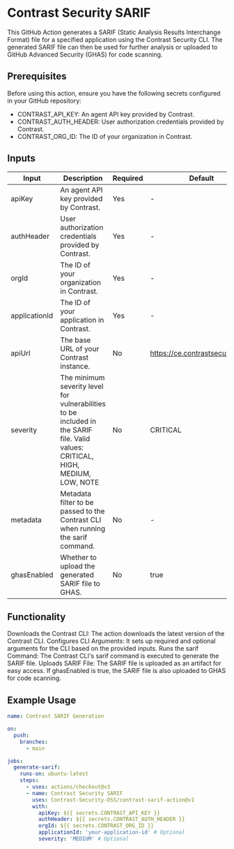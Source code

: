 # Contrast Security SARIF

This GitHub Action generates a SARIF (Static Analysis Results Interchange Format) file for a specified application using the Contrast Security CLI. The generated SARIF file can then be used for further analysis or uploaded to GitHub Advanced Security (GHAS) for code scanning.

## Prerequisites

Before using this action, ensure you have the following secrets configured in your GitHub repository:

- CONTRAST_API_KEY: An agent API key provided by Contrast.
- CONTRAST_AUTH_HEADER: User authorization credentials provided by Contrast.
- CONTRAST_ORG_ID: The ID of your organization in Contrast.

## Inputs

| Input         | Description                                                                | Required | Default                           |
|---------------|----------------------------------------------------------------------------|----------|-----------------------------------|
| apiKey        | An agent API key provided by Contrast.                                     | Yes      | -                                 |
| authHeader    | User authorization credentials provided by Contrast.                       | Yes      | -                                 |
| orgId         | The ID of your organization in Contrast.                                   | Yes      | -                                 |
| applicationId | The ID of your application in Contrast. | Yes      | -                                 |
| apiUrl        | The base URL of your Contrast instance.                                    | No       | https://ce.contrastsecurity.com   |
| severity      | The minimum severity level for vulnerabilities to be included in the SARIF file. Valid values: CRITICAL, HIGH, MEDIUM, LOW, NOTE | No       | CRITICAL                          |
| metadata      | Metadata filter to be passed to the Contrast CLI when running the sarif command. | No       | -                                 |
| ghasEnabled   | Whether to upload the generated SARIF file to GHAS.                        | No       | true                              |

## Functionality

Downloads the Contrast CLI: The action downloads the latest version of the Contrast CLI.
Configures CLI Arguments: It sets up required and optional arguments for the CLI based on the provided inputs.
Runs the sarif Command: The Contrast CLI's sarif command is executed to generate the SARIF file.
Uploads SARIF File:
The SARIF file is uploaded as an artifact for easy access.
If ghasEnabled is true, the SARIF file is also uploaded to GHAS for code scanning.

## Example Usage

``` yaml 
name: Contrast SARIF Generation

on:
  push:
    branches:
      - main

jobs:
  generate-sarif:
    runs-on: ubuntu-latest
    steps:
      - uses: actions/checkout@v3
      - name: Contrast Security SARIF
        uses: Contrast-Security-OSS/contrast-sarif-action@v1
        with:
          apiKey: ${{ secrets.CONTRAST_API_KEY }}
          authHeader: ${{ secrets.CONTRAST_AUTH_HEADER }}
          orgId: ${{ secrets.CONTRAST_ORG_ID }}
          applicationId: 'your-application-id' # Optional
          severity: 'MEDIUM' # Optional
```
